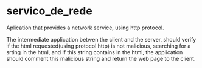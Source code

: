 # servico_de_rede
Aplication that provides a network service, using http protocol.

The intermediate application betwen the client and the server, should
verify if the html requested(using protocol http) is not malicious, searching
for a srting in the html, and if this string contains in the html, the application should
comment this malicious string and return the web page to the client.
